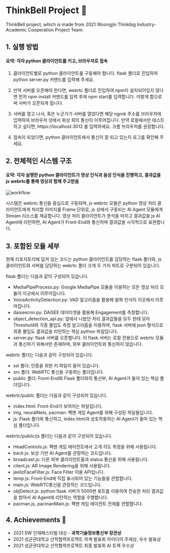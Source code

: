 # ThinkBell Project :bell:
ThinkBell project, which is made from 2021 Woongjin Thinkbig Industry-Academic Cooperation Project Team.

## 1. 실행 방법
#### 요약: 각자 python 클라이언트를 키고, 브라우저로 접속

1. 클라이언트별로 python 클라이언트를 구동해야 합니다. flask 폴더로 진입하여 python server.py 커맨드를 입력해 주세요.

2. 만약 서버를 오픈해야 한다면, webrtc 폴더로 진입하여 npm이 설치되어있지 않다면 먼저 npm install 커맨드를 입력 후에 npm start를 입력합니다. 이렇게 함으로써 서버가 오픈되게 됩니다.

3. 서버를 열고 나서, 혹은 누군가가 서버를 열었다면 해당 ngrok 주소를 브라우저에 입력하여 브라우저 상에서 화상 회의 통신이 이루어집니다. 만약 로컬에서만 테스트하고 싶다면, https://localhost:3012 를 입력하세요. 크롬 브라우저를 권장합니다.

4. 접속이 되었다면, python 클라이언트에서 통신이 잘 되고 있는지 로그를 확인해 주세요.

## 2. 전체적인 시스템 구조
#### 요약: 각자 실행한 python 클라이언트가 영상 인식과 음성 인식을 진행하고, 결과값을 js webrtc를 통해 영상과 함께 주고받음

![workflow](https://user-images.githubusercontent.com/33966473/134840473-2aa66fff-76f6-4e1a-9d4c-94ac5dee86bc.jpg)

시스템은 webrtc 통신을 중심으로 구동되며, js webrtc 모듈은 python 영상 처리 클라이언트에게 처리할 이미지를 Frame 단위로, js 상에서 구동되는 AI Agent 모듈에게 Stream 리소스를 제공합니다. 영상 처리 클라이언트가 분석을 마치고 결과값을 js AI Agent에 리턴하면, AI Agent가 Front-End와 통신하며 결과값을 시각적으로 표현합니다.

## 3. 포함된 모듈 세부

현재 리포지토리에 담겨 있는 코드는 python 클라이언트를 담당하는 flask 폴더와, js 클라이언트와 서버를 담당하는 webrtc 폴더 크게 두 가지 파트로 구분되어 있습니다.

flask 폴더는 다음과 같이 구성되어 있습니다.

- MediaPipeProcess.py: Google MediaPipe 모듈을 이용하는 모든 영상 처리 모듈이 이곳에서 이루어집니다.
- VoiceActivityDetection.py: VAD 알고리즘을 활용해 발화 인식이 이곳에서 이루어집니다.
- daiseecnn.py: DAiSEE 데이터셋을 활용해 Engagement를 측정합니다.
- object_detection_api.py: 앞에서 나왔던 처리 결과값들을 모두 한데 모아 Threshold와 각종 몰입도 측정 알고리즘을 이용하여, flask 서버에 json 형식으로 최종 몰입도 결과값을 리턴하는 핵심 python 파일입니다.
- server.py: flask 서버를 오픈합니다. 이 flask 서버는 로컬 전용으로 webrtc 모듈과 통신하기 위해서만 존재하며, 외부 클라이언트와 통신하지 않습니다.

webrtc 폴더는 다음과 같이 구성되어 있습니다.

- ssl 폴더: 인증을 위한 키 파일이 들어 있습니다.
- src 폴더: WebRTC 통신을 구동하는 폴더입니다.
- public 폴더: Front-End와 Flask 폴더와의 통신부, AI Agent가 들어 있는 핵심 폴더입니다.

webrtc/public 폴더는 다음과 같이 구성되어 있습니다.

- index.html: Front-End가 보여지는 파일입니다.
- img, neuralNets, pacman: 팩맨 게임 Agent를 위해 구성된 파일들입니다.
- js: Flask 폴더와 통신하고, index.html과 상호작용하는 AI Agent가 들어 있는 핵심 폴더입니다.

webrtc/public/js 폴더는 다음과 같이 구성되어 있습니다.

- HeadControls.js: 팩맨 게임 에이전트에서 고개 각도 측정을 위해 사용됩니다.
- back.js: 보상 기반 AI Agent를 관장하는 코드입니다.
- broadcast.js: 다른 외부 클라이언트들과 status 통신을 위해 사용됩니다.
- client.js: AR Image Rendering을 위해 사용됩니다.
- jeelizFaceFilter.js: Face Filter 이용 API입니다.
- temp.js: Front-End에 직접 표시되어 있는 기능들을 관할합니다.
- main.js: WebRTC통신을 관장하는 코드입니다.
- objDetect.js: python flask 서버가 5000번 포트를 이용하여 전송한 처리 결과값을 받아서 AI Agent에 리턴하는 역할을 수행합니다.
- pacman.js, pacmanMain.js: 팩맨 게임 에이전트 전체를 관할합니다.

## 4. Achievements 🏅
- 2021 SW 인재페스티벌 대상 - **과학기술정보통신부 장관상**
- 2021 성균관대학교 산학협력프로젝트 하계 발표회 아이디어 주제상, 우수 발표상
- 2021 성균관대학교 산학협력프로젝트 최종 발표회 AI 트랙 우수상
